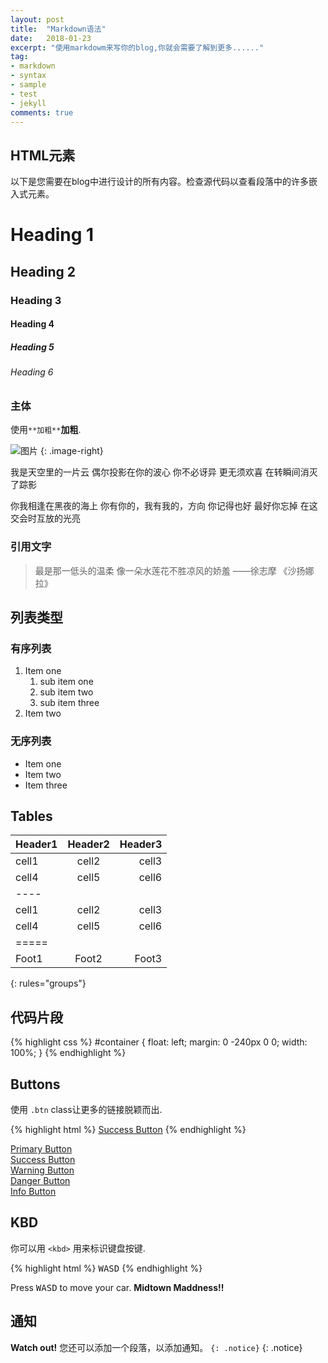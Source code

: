 ```yaml
---
layout: post
title:  "Markdown语法"
date:   2018-01-23
excerpt: "使用markdowm来写你的blog,你就会需要了解到更多......"
tag:
- markdown 
- syntax
- sample
- test
- jekyll
comments: true
---
```


## HTML元素

以下是您需要在blog中进行设计的所有内容。检查源代码以查看段落中的许多嵌入式元素。

# Heading 1

## Heading 2

### Heading 3

#### Heading 4

##### Heading 5

###### Heading 6

### 主体

 使用`**加粗**`**加粗**.

![图片](https://mmistakes.github.io/minimal-mistakes/images/3953273590_704e3899d5_m.jpg)
{: .image-right}

我是天空里的一片云 
偶尔投影在你的波心 
你不必讶异 
更无须欢喜 
在转瞬间消灭了踪影 

你我相逢在黑夜的海上 
你有你的，我有我的，方向 
你记得也好 
最好你忘掉 
在这交会时互放的光亮


### 引用文字

> 最是那一低头的温柔 像一朵水莲花不胜凉风的娇羞             ——徐志摩 《沙扬娜拉》

## 列表类型

### 有序列表

1. Item one
   1. sub item one
   2. sub item two
   3. sub item three
  2. Item two

### 无序列表

* Item one
* Item two
* Item three

## Tables

| Header1 | Header2 | Header3 |
|:--------|:-------:|--------:|
| cell1   | cell2   | cell3   |
| cell4   | cell5   | cell6   |
|----
| cell1   | cell2   | cell3   |
| cell4   | cell5   | cell6   |
|=====
| Foot1   | Foot2   | Foot3
{: rules="groups"}

## 代码片段

{% highlight css %}
#container {
  float: left;
  margin: 0 -240px 0 0;
  width: 100%;
}
{% endhighlight %}

## Buttons

使用 `.btn` class让更多的链接脱颖而出.

{% highlight html %}
<a href="#" class="btn btn-success">Success Button</a>
{% endhighlight %}

<div markdown="0"><a href="#" class="btn">Primary Button</a></div>
<div markdown="0"><a href="#" class="btn btn-success">Success Button</a></div>
<div markdown="0"><a href="#" class="btn btn-warning">Warning Button</a></div>
<div markdown="0"><a href="#" class="btn btn-danger">Danger Button</a></div>
<div markdown="0"><a href="#" class="btn btn-info">Info Button</a></div>

## KBD

你可以用 `<kbd>` 用来标识键盘按键.

{% highlight html %}
<kbd>W</kbd><kbd>A</kbd><kbd>S</kbd><kbd>D</kbd>
{% endhighlight %}

Press <kbd>W</kbd><kbd>A</kbd><kbd>S</kbd><kbd>D</kbd> to move your car. **Midtown Maddness!!**

## 通知

**Watch out!** 您还可以添加一个段落，以添加通知。 `{: .notice}`
{: .notice}
